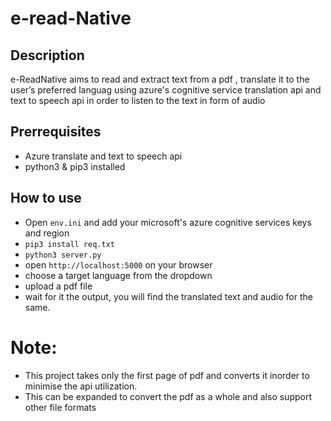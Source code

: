 # e-read-Native

## Description
 e-ReadNative aims to read and extract text from a pdf , translate it to the user’s preferred languag using azure's cognitive service translation api and text to speech api in order to listen to the text in form of audio

 ## Prerrequisites
 - Azure translate and text to speech api
 - python3 & pip3 installed

 ## How to use
 - Open ```env.ini``` and add your microsoft's azure cognitive services keys and region
 - ```pip3 install req.txt```
 - ```python3 server.py```
 - open ```http://localhost:5000``` on your browser
 - choose a target language from the dropdown
 - upload a pdf file
 - wait for it the output, you will find the translated text and audio for the same.

 # Note:
 - This project takes only the first page of pdf and converts it inorder to minimise the api utilization.
 - This can be expanded to convert the pdf as a whole and also support other file formats